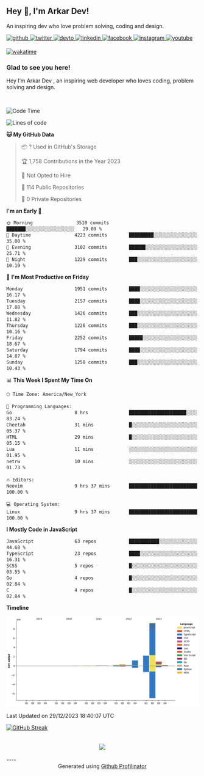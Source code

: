 ## Hey 👋, I'm Arkar Dev!  

An inspiring dev who love problem solving, coding and design.

<a href="https://github.com/Riley1101" target="_blank">
<img src=https://img.shields.io/badge/github-%2324292e.svg?&style=for-the-badge&logo=github&logoColor=white alt=github style="margin-bottom: 5px;" />
</a>
<a href="https://twitter.com/arkardev" target="_blank">
<img src=https://img.shields.io/badge/twitter-%2300acee.svg?&style=for-the-badge&logo=twitter&logoColor=white alt=twitter style="margin-bottom: 5px;" />
</a>
<a href="https://dev.to/riley1101" target="_blank">
<img src=https://img.shields.io/badge/dev.to-%2308090A.svg?&style=for-the-badge&logo=dev.to&logoColor=white alt=devto style="margin-bottom: 5px;" />
</a>
<a href="https://linkedin.com/in/arkar-kaung-myat" target="_blank">
<img src=https://img.shields.io/badge/linkedin-%231E77B5.svg?&style=for-the-badge&logo=linkedin&logoColor=white alt=linkedin style="margin-bottom: 5px;" />
</a>
<a href="https://www.facebook.com/riley.eileen.75" target="_blank">
<img src=https://img.shields.io/badge/facebook-%232E87FB.svg?&style=for-the-badge&logo=facebook&logoColor=white alt=facebook style="margin-bottom: 5px;" />
</a>
<a href="https://instagram.com/rileys1101" target="_blank">
<img src=https://img.shields.io/badge/instagram-%23000000.svg?&style=for-the-badge&logo=instagram&logoColor=white alt=instagram style="margin-bottom: 5px;" />
</a>
<a href="https://www.youtube.com/channel/UC_RfEQCC3gL2AzsFFAABikg" target="_blank">
<img src=https://img.shields.io/badge/youtube-%23EE4831.svg?&style=for-the-badge&logo=youtube&logoColor=white alt=youtube style="margin-bottom: 5px;" />
</a>  
  
[![wakatime](https://wakatime.com/badge/user/cf23b6e3-75f8-4c04-b0e3-273191c8d2ec.svg)](https://wakatime.com/@cf23b6e3-75f8-4c04-b0e3-273191c8d2ec)


### Glad to see you here!  
Hey I’m Arkar Dev , an inspiring web developer who loves coding, problem solving and design.

<br/>

<!--START_SECTION:waka-->
![Code Time](http://img.shields.io/badge/Code%20Time-833%20hrs%2027%20mins-blue)

![Lines of code](https://img.shields.io/badge/From%20Hello%20World%20I%27ve%20Written-14.6%20million%20lines%20of%20code-blue)

**🐱 My GitHub Data** 

> 📦 ? Used in GitHub's Storage 
 > 
> 🏆 1,758 Contributions in the Year 2023
 > 
> 🚫 Not Opted to Hire
 > 
> 📜 114 Public Repositories 
 > 
> 🔑 0 Private Repositories 
 > 
**I'm an Early 🐤** 

```text
🌞 Morning                3510 commits        ███████░░░░░░░░░░░░░░░░░░   29.09 % 
🌆 Daytime                4223 commits        █████████░░░░░░░░░░░░░░░░   35.00 % 
🌃 Evening                3102 commits        ██████░░░░░░░░░░░░░░░░░░░   25.71 % 
🌙 Night                  1229 commits        ███░░░░░░░░░░░░░░░░░░░░░░   10.19 % 
```
📅 **I'm Most Productive on Friday** 

```text
Monday                   1951 commits        ████░░░░░░░░░░░░░░░░░░░░░   16.17 % 
Tuesday                  2157 commits        ████░░░░░░░░░░░░░░░░░░░░░   17.88 % 
Wednesday                1426 commits        ███░░░░░░░░░░░░░░░░░░░░░░   11.82 % 
Thursday                 1226 commits        ███░░░░░░░░░░░░░░░░░░░░░░   10.16 % 
Friday                   2252 commits        █████░░░░░░░░░░░░░░░░░░░░   18.67 % 
Saturday                 1794 commits        ████░░░░░░░░░░░░░░░░░░░░░   14.87 % 
Sunday                   1258 commits        ███░░░░░░░░░░░░░░░░░░░░░░   10.43 % 
```


📊 **This Week I Spent My Time On** 

```text
🕑︎ Time Zone: America/New_York

💬 Programming Languages: 
Go                       8 hrs               █████████████████████░░░░   83.24 % 
Cheetah                  31 mins             █░░░░░░░░░░░░░░░░░░░░░░░░   05.37 % 
HTML                     29 mins             █░░░░░░░░░░░░░░░░░░░░░░░░   05.15 % 
Lua                      11 mins             ░░░░░░░░░░░░░░░░░░░░░░░░░   01.95 % 
netrw                    10 mins             ░░░░░░░░░░░░░░░░░░░░░░░░░   01.73 % 

🔥 Editors: 
Neovim                   9 hrs 37 mins       █████████████████████████   100.00 % 

💻 Operating System: 
Linux                    9 hrs 37 mins       █████████████████████████   100.00 % 
```

**I Mostly Code in JavaScript** 

```text
JavaScript               63 repos            ███████████░░░░░░░░░░░░░░   44.68 % 
TypeScript               23 repos            ████░░░░░░░░░░░░░░░░░░░░░   16.31 % 
SCSS                     5 repos             █░░░░░░░░░░░░░░░░░░░░░░░░   03.55 % 
Go                       4 repos             █░░░░░░░░░░░░░░░░░░░░░░░░   02.84 % 
C                        4 repos             █░░░░░░░░░░░░░░░░░░░░░░░░   02.84 % 
```



**Timeline**

![Lines of Code chart](https://raw.githubusercontent.com/Riley1101/Riley1101/main/assets/bar_graph.png)


 Last Updated on 29/12/2023 18:40:07 UTC
<!--END_SECTION:waka-->

[![GitHub Streak](https://streak-stats.demolab.com?user=Riley1101)](https://git.io/streak-stats)
  
<br/>  
<div align="center">
<img src="https://komarev.com/ghpvc/?username=Riley1101&&style=flat-square" align="center" />
</div>  
<br/>  
----
<div align="center">Generated using <a href="https://profilinator.rishav.dev/" target="_blank">Github Profilinator</a></div>

